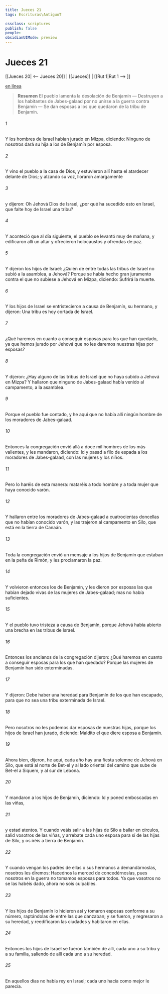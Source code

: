 ```yaml
---
title: Jueces 21
tags: Escrituras\AntiguoT

cssclass: scriptures
publish: false
people:
obsidianUIMode: preview
---
```


# Jueces 21
[[Jueces 20| <-- Jueces 20]] | [[Jueces]] | [[Rut 1|Rut 1 --> ]]

[en línea](https://churchofjesuschrist.org/study/scriptures/ot/judg/21?lang=spa)

> __Resumen__
El pueblo lamenta la desolación de Benjamín — Destruyen a los habitantes de Jabes-galaad por no unirse a la guerra contra Benjamín — Se dan esposas a los que quedaron de la tribu de Benjamín.

###### 1 
Y los hombres de Israel habían jurado en Mizpa, diciendo: Ninguno de nosotros dará su hija a los de Benjamín por esposa.

###### 2 
Y vino el pueblo a la casa de Dios, y estuvieron allí hasta el atardecer delante de Dios; y alzando su voz, lloraron amargamente

###### 3 
y dijeron: Oh Jehová Dios de Israel, ¿por qué ha sucedido esto en Israel, que falte hoy de Israel una tribu?

###### 4 
Y aconteció que al día siguiente, el pueblo se levantó muy de mañana, y edificaron allí un altar y ofrecieron holocaustos y ofrendas de paz.

###### 5 
Y dijeron los hijos de Israel: ¿Quién de entre todas las tribus de Israel no subió a la asamblea, a Jehová? Porque se había hecho gran juramento contra el que no subiese a Jehová en Mizpa, diciendo: Sufrirá la muerte.

###### 6 
Y los hijos de Israel se entristecieron a causa de Benjamín, su hermano, y dijeron: Una tribu es hoy cortada de Israel.

###### 7 
¿Qué haremos en cuanto a conseguir esposas para los que han quedado, ya que hemos jurado por Jehová que no les daremos nuestras hijas por esposas?

###### 8 
Y dijeron: ¿Hay alguno de las tribus de Israel que no haya subido a Jehová en Mizpa? Y hallaron que ninguno de Jabes-galaad había venido al campamento, a la asamblea.

###### 9 
Porque el pueblo fue contado, y he aquí que no había allí ningún hombre de los moradores de Jabes-galaad.

###### 10 
Entonces la congregación envió allá a doce mil hombres de los más valientes, y les mandaron, diciendo: Id y pasad a filo de espada a los moradores de Jabes-galaad, con las mujeres y los niños.

###### 11 
Pero lo haréis de esta manera: mataréis a todo hombre y a toda mujer que haya conocido varón.

###### 12 
Y hallaron entre los moradores de Jabes-galaad a cuatrocientas doncellas que no habían conocido varón, y las trajeron al campamento en Silo, que está en la tierra de Canaán.

###### 13 
Toda la congregación envió un mensaje a los hijos de Benjamín que estaban en la peña de Rimón, y les proclamaron la paz.

###### 14 
Y volvieron entonces los de Benjamín, y les dieron por esposas las que habían dejado vivas de las mujeres de Jabes-galaad; mas no había suficientes.

###### 15 
Y el pueblo tuvo tristeza a causa de Benjamín, porque Jehová había abierto una brecha en las tribus de Israel.

###### 16 
Entonces los ancianos de la congregación dijeron: ¿Qué haremos en cuanto a conseguir esposas para los que han quedado? Porque las mujeres de Benjamín han sido exterminadas.

###### 17 
Y dijeron: Debe haber una heredad para Benjamín de los que han escapado, para que no sea una tribu exterminada de Israel.

###### 18 
Pero nosotros no les podemos dar esposas de nuestras hijas, porque los hijos de Israel han jurado, diciendo: Maldito el que diere esposa a Benjamín.

###### 19 
Ahora bien, dijeron, he aquí, cada año hay una fiesta solemne de Jehová en Silo, que está al norte de Bet-el y al lado oriental del camino que sube de Bet-el a Siquem, y al sur de Lebona.

###### 20 
Y mandaron a los hijos de Benjamín, diciendo: Id y poned emboscadas en las viñas,

###### 21 
y estad atentos. Y cuando veáis salir a las hijas de Silo a bailar en círculos, salid vosotros de las viñas, y arrebate cada uno esposa para sí de las hijas de Silo, y os iréis a tierra de Benjamín.

###### 22 
Y cuando vengan los padres de ellas o sus hermanos a demandárnoslas, nosotros les diremos: Hacednos la merced de concedérnoslas, pues nosotros en la guerra no tomamos esposas para todos. Ya que vosotros no se las habéis dado, ahora no sois culpables.

###### 23 
Y los hijos de Benjamín lo hicieron así y tomaron esposas conforme a su número, raptándolas de entre las que danzaban; y se fueron, y regresaron a su heredad, y reedificaron las ciudades y habitaron en ellas.

###### 24 
Entonces los hijos de Israel se fueron también de allí, cada uno a su tribu y a su familia, saliendo de allí cada uno a su heredad.

###### 25 
En aquellos días no había rey en Israel; cada uno hacía como mejor le parecía.

